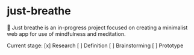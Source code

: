 # just-breathe
🧘 Just breathe is an in-progress project focused on creating a minimalist web app for use of mindfulness and meditation.

Current stage:
[x] Research
[ ] Definition
[ ] Brainstorming
[ ] Prototype
